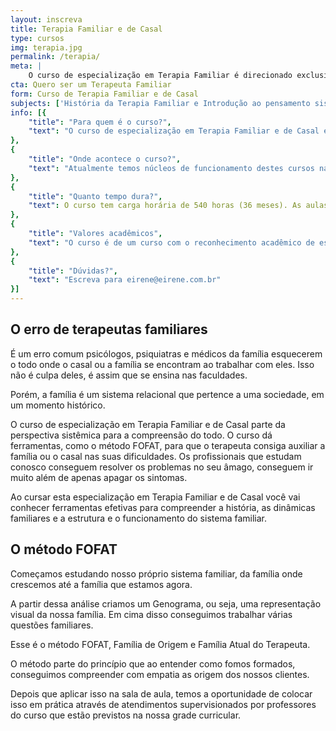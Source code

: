 ```yaml
---
layout: inscreva
title: Terapia Familiar e de Casal
type: cursos
img: terapia.jpg
permalink: /terapia/
meta: |
    O curso de especialização em Terapia Familiar é direcionado exclusivamente para psicólogos, psiquiatras e médicos de família. Essa especialização foi construída para profissionais da área psicológica que queiram aprender a trabalhar com foco em casais e famílias de uma forma integral.
cta: Quero ser um Terapeuta Familiar
form: Curso de Terapia Familiar e de Casal
subjects: ['História da Terapia Familiar e Introdução ao pensamento sistêmico', 'História Social da Família', 'Teoria Geral dos Sistemas', 'Aspectos antropológicos, filosóficos e espiritualidade na terapia familiar', 'Ciclo Vital das famílias', 'Teoria da Comunicação', 'Terapia Familiar: enfoque estratégico', 'Terapia Familiar: enfoque estrutural', 'Terapia Familiar: enfoque intergeracional', 'Terapia Familiar: enfoque narrativo', 'Metodologia da Pesquisa Científica', 'Família de origem/ família atual do terapeuta', 'Metodologia do Ensino Superior', 'Pragmática da Terapia Familiar e de casal', 'Atendimentos Supervisionados à famílias e casais', 'O processo da escolha do cônjuge', 'Amor conjugal e sexualidade', 'Etapas e crises na relação conjugal', 'Família, dependência química e outras compulsões', 'Dupla carreira – temas práticos do convívio conjugal', 'O divórcio e as novas configurações familiares', 'Atendimentos Supervisionados a casais']
info: [{
    "title": "Para quem é o curso?",
    "text": "O curso de especialização em Terapia Familiar e de Casal é oferecido a psicólogos, psiquiatras e médicos de família que queiram aprofundar seu conhecimento no cuidar de famílias. Os pré-requisitos para realizar o curso são ter a formação superior em psicologia ou medicina e interesse em trabalhar com famílias."
},
{
    "title": "Onde acontece o curso?",
    "text": "Atualmente temos núcleos de funcionamento destes cursos nas cidades de Curitiba e Uberlândia. Existem projetos para novos núcleos em várias cidades do Brasil (Joinville, Blumenau, Governador Valadares e São Luiz do Maranhão). Se quiser levar esse curso para sua cidade, entre em contato conosco através do e-mail: eirene@eirene.com.br"
},
{
    "title": "Quanto tempo dura?",
    "text": O curso tem carga horária de 540 horas (36 meses). As aulas acontecem uma vez ao mês, sempre nas sextas (das 19h00–22h00 ) e sábados (das 8h00–18h30).
},
{
    "title": "Valores acadêmicos",
    "text": "O curso é de um curso com o reconhecimento acadêmico de especialização latu sensu, que é dado pelo MEC através da pela Faculdade Luterana de Teologia – parceira de EIRENE do Brasil. O EIRENE tem também o reconhecimento da ABRATEF – Associação Brasileira de Terapia familiar, como instituição formadora em terapia familiar e de casais."
},
{
    "title": "Dúvidas?",
    "text": "Escreva para eirene@eirene.com.br"
}]
---
```


## O erro de terapeutas familiares

É um erro comum psicólogos, psiquiatras e médicos da família esquecerem o todo onde o casal ou a família se encontram ao trabalhar com eles. Isso não é culpa deles, é assim que se ensina nas faculdades.

Porém, a família é um sistema relacional que pertence a uma sociedade, em um momento histórico.

O curso de especialização em Terapia Familiar e de Casal parte da perspectiva sistêmica para a compreensão do todo. O curso dá ferramentas, como o método FOFAT, para que o terapeuta consiga auxiliar a família ou o casal nas suas dificuldades. Os profissionais que estudam conosco conseguem resolver os problemas no seu âmago, conseguem ir muito além de apenas apagar os sintomas.

Ao cursar esta especialização em Terapia Familiar e de Casal você vai conhecer ferramentas efetivas para compreender a história, as dinâmicas familiares e a estrutura e o funcionamento do sistema familiar.

## O método FOFAT

Começamos estudando nosso próprio sistema familiar, da família onde crescemos até a família que estamos agora.

A partir dessa análise criamos um Genograma, ou seja, uma representação visual da nossa família. Em cima disso conseguimos trabalhar várias questões familiares.

Esse é o método FOFAT, Família de Origem e Família Atual do Terapeuta. 

O método parte do princípio que ao entender como fomos formados, conseguimos compreender com empatia as origem dos nossos clientes.

Depois que aplicar isso na sala de aula, temos a oportunidade de colocar isso em prática através de atendimentos supervisionados por professores do curso que estão previstos na nossa grade curricular.




